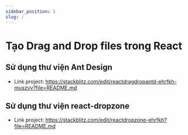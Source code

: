 ```yaml
---
sidebar_position: 1
slug: /
---
```


# Tạo Drag and Drop files trong React

## Sử dụng thư viện Ant Design

- Link project: https://stackblitz.com/edit/reactdragdropantd-ehrfkh-muszvv?file=README.md

## Sử dụng thư viện react-dropzone

- Link project: https://stackblitz.com/edit/reactdropzone-ehrfkh?file=README.md
